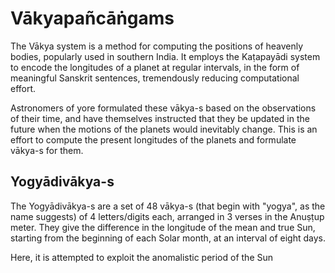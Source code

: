 # Vākyapañcāṅgams
The Vākya system is a method for computing the positions of heavenly bodies, popularly used in southern India. It employs the Kaṭapayādi system to encode the longitudes of a planet at regular intervals, in the form of meaningful Sanskrit sentences, tremendously reducing computational effort.

Astronomers of yore formulated these vākya-s based on the observations of their time, and have themselves instructed that they be updated in the future when the motions of the planets would inevitably change. This is an effort to compute the present longitudes of the planets and formulate vākya-s for them.

## Yogyādivākya-s
The Yogyādivākya-s are a set of 48 vākya-s (that begin with "yogya", as the name suggests) of 4 letters/digits each, arranged in 3 verses in the Anuṣṭup meter. They give the difference in the longitude of the mean and true Sun, starting from the beginning of each Solar month, at an interval of eight days.

Here, it is attempted to exploit the anomalistic period of the Sun